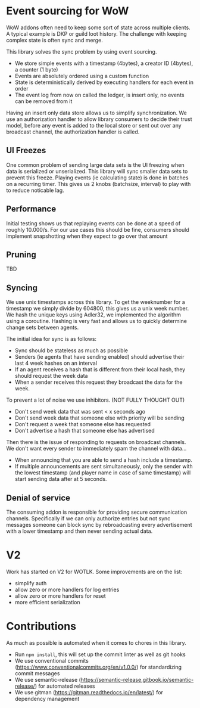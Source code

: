 # Event sourcing for WoW

WoW addons often need to keep some sort of state across multiple clients. A typical example is DKP or guild loot history.
The challenge with keeping complex state is often sync and merge.

This library solves the sync problem by using event sourcing.

- We store simple events with a timestamp (4bytes), a creator ID (4bytes), a counter (1 byte)
- Events are absolutely ordered using a custom function
- State is deterministically derived by executing handlers for each event in order
- The event log from now on called the ledger, is insert only, no events can be removed from it

Having an insert only data store allows us to simplify synchronization.
We use an authorization handler to allow library consumers to decide their trust model, before any event is added to the local store
or sent out over any broadcast channel, the authorization handler is called.

## UI Freezes

One common problem of sending large data sets is the UI freezing when data is serialized or unserialized.
This library will sync smaller data sets to prevent this freeze.
Playing events (ie calculating state) is done in batches on a recurring timer. This gives us 2 knobs (batchsize, interval)
to play with to reduce noticable lag.

## Performance

Initial testing shows us that replaying events can be done at a speed of roughly 10.000/s.
For our use cases this should be fine, consumers should implement snapshotting when they expect to go over that amount

## Pruning
TBD

## Syncing

We use unix timestamps across this library. To get the weeknumber for a timestamp we simply divide by 604800, this gives us
a unix week number. We hash the unique keys using Adler32, we implemented the algorithm using a coroutine.
Hashing is very fast and allows us to quickly determine change sets between agents.

The initial idea for sync is as follows:
- Sync should be stateless as much as possible
- Senders (ie agents that have sending enabled) should advertise their last 4 week hashes on an interval
- If an agent receives a hash that is different from their local hash, they should request the week data
- When a sender receives this request they broadcast the data for the week.

To prevent a lot of noise we use inhibitors. (NOT FULLY THOUGHT OUT)
- Don't send week data that was sent < x seconds ago
- Don't send week data that someone else with priority will be sending
- Don't request a week that someone else has requested
- Don't advertise a hash that someone else has advertised

Then there is the issue of responding to requests on broadcast channels. We don't want every sender to immediately spam the channel
with data...

- When announcing that you are able to send a hash include a timestamp.
- If multiple announcements are sent simultaneously, only the sender with the lowest timestamp (and player name in case of same timestamp)
  will start sending data after at 5 seconds.


Denial of service
-----------------
The consuming addon is responsible for providing secure communication channels.
Specifically if we can only authorize entries but not sync messages someone can
block sync by rebroadcasting every advertisement with a lower timestamp and then never sending actual data.


# V2

Work has started on V2 for WOTLK.
Some improvements are on the list:
- simplify auth
- allow zero or more handlers for log entries
- allow zero or more handlers for reset
- more efficient serialization

# Contributions

As much as possible is automated when it comes to chores in this library.

- Run `npm install`, this will set up the commit linter as well as git hooks
- We use conventional commits (https://www.conventionalcommits.org/en/v1.0.0/) for standardizing commit messages
- We use semantic-release (https://semantic-release.gitbook.io/semantic-release/) for automated releases
- We use gitman (https://gitman.readthedocs.io/en/latest/) for dependency management
